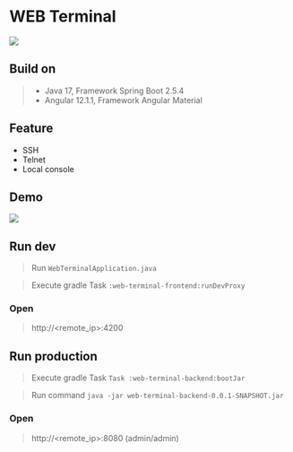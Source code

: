 # WEB Terminal


![](demo/screenshot.PNG)

## Build on
>* Java 17, Framework Spring Boot 2.5.4
>* Angular 12.1.1, Framework Angular Material

## Feature
* SSH
* Telnet
* Local console

## Demo
![](demo/web_terminal_demo.gif)

## Run dev
> Run `WebTerminalApplication.java`

> Execute gradle Task `:web-terminal-frontend:runDevProxy`
### Open
> http://<remote_ip>:4200

## Run production
> Execute gradle Task `Task :web-terminal-backend:bootJar`

> Run command `java -jar web-terminal-backend-0.0.1-SNAPSHOT.jar`
### Open
> http://<remote_ip>:8080 (admin/admin)
